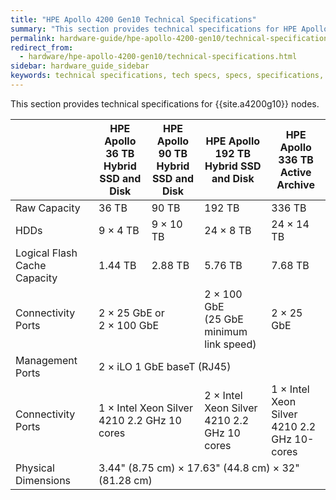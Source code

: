 ```yaml
---
title: "HPE Apollo 4200 Gen10 Technical Specifications"
summary: "This section provides technical specifications for HPE Apollo 4200 Gen10 nodes."
permalink: hardware-guide/hpe-apollo-4200-gen10/technical-specifications.html
redirect_from:
  - hardware/hpe-apollo-4200-gen10/technical-specifications.html
sidebar: hardware_guide_sidebar
keywords: technical specifications, tech specs, specs, specifications, Apollo 4200, Apollo 4200 Gen10
---
```


This section provides technical specifications for {{site.a4200g10}} nodes.

<table>
<thead>
  <tr>
    <th></th>
    <th>HPE Apollo 36 TB<br>Hybrid SSD and Disk</th>
    <th>HPE Apollo 90 TB<br>Hybrid SSD and Disk</th>
    <th>HPE Apollo 192 TB<br>Hybrid SSD and Disk</th>
    <th>HPE Apollo 336 TB<br>Active Archive</th>
  </tr>
</thead>
<tbody>
  <tr>
    <td>Raw Capacity</td>
    <td>36 TB</td>
    <td>90 TB</td>
    <td>192 TB</td>
    <td>336 TB</td>
  </tr>
  <tr>
    <td>HDDs</td>
    <td>9 &times; 4 TB</td>
    <td>9 &times; 10 TB</td>
    <td>24 &times; 8 TB</td>
    <td>24 &times; 14 TB</td>
  </tr>
  <tr>
    <td>Logical Flash Cache Capacity</td>
    <td>1.44 TB</td>
    <td>2.88 TB</td>
    <td>5.76 TB</td>
    <td>7.68 TB</td>
  </tr>
  <tr>
    <td>Connectivity Ports</td>
    <td colspan="2">2 &times; 25 GbE or<br>2 &times; 100 GbE</td>
    <td>2 &times; 100 GbE<br>(25 GbE minimum link speed)</td>
    <td>2 &times; 25 GbE</td>
  </tr>
  <tr>
    <td>Management Ports</td>
    <td colspan="4">2 &times; iLO 1 GbE baseT (RJ45)</td>
  </tr>
  <tr>
    <td>Connectivity Ports</td>
    <td colspan="2">1 &times; Intel Xeon Silver<br>4210 2.2 GHz 10 cores</td>
    <td>2 &times; Intel Xeon Silver<br>4210 2.2 GHz 10 cores</td>
    <td>1 &times; Intel Xeon Silver<br>4210 2.2 GHz 10-cores</td>
  </tr>
  <tr>
    <td>Physical Dimensions</td>
    <td colspan="4">3.44" (8.75 cm) &times; 17.63" (44.8 cm) &times; 32" (81.28 cm)</td>
  </tr>
</tbody>
</table>
